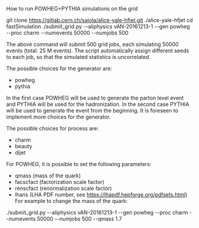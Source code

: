 How to run POWHEG+PYTHIA simulations on the grid

git clone https://gitlab.cern.ch/saiola/alice-yale-hfjet.git ./alice-yale-hfjet
cd fastSimulation
./submit_grid.py --aliphysics vAN-20161213-1 --gen powheg --proc charm --numevents 50000 --numjobs 500

The above command will submit 500 grid jobs, each simulating 50000 events (total: 25 M events).
The script automatically assign different seeds to each job, so that the simulated statistics
is uncorrelated.

The possible choices for the generator are:
- powheg
- pythia

In the first case POWHEG will be used to generate the parton level event and PYTHIA will be used for the
hadronization. In the second case PYTHIA will be used to generate the event from the beginning.
It is foreseen to implement more choices for the generator.

The possible choices for process are:
- charm
- beauty
- dijet

For POWHEG, it is possible to set the following parameters:
- qmass (mass of the quark)
- facscfact (factorization scale factor)
- renscfact (renormalization scale factor)
- lhans (LHA PDF number, see https://lhapdf.hepforge.org/pdfsets.html)
For example to change the mass of the quark:

./submit_grid.py --aliphysics vAN-20161213-1 --gen powheg --proc charm --numevents 50000 --numjobs 500 --qmass 1.7
